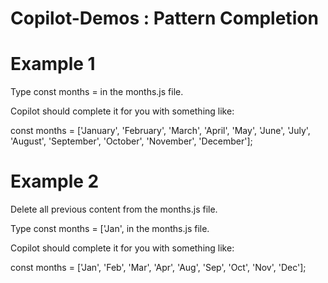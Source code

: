 # Copilot-Demos : Pattern Completion
# Example 1
Type const months = in the months.js file.

Copilot should complete it for you with something like:

const months = ['January', 'February', 'March',     'April',   'May',      'June',     'July',   'August',   'September', 'October', 'November', 'December'];

# Example 2
Delete all previous content from the months.js file.

Type const months = ['Jan', in the months.js file.

Copilot should complete it for you with something like:

const months = ['Jan', 'Feb', 'Mar', 'Apr', 'Aug', 'Sep', 'Oct', 'Nov', 'Dec'];